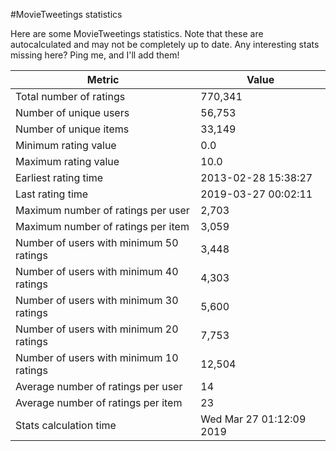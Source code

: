 #MovieTweetings statistics

Here are some MovieTweetings statistics. Note that these are autocalculated and may not be completely up to date. Any interesting stats missing here? Ping me, and I'll add them!

Metric | Value
--- | ---
Total number of ratings                 | 770,341
Number of unique users                  | 56,753
Number of unique items                  | 33,149
Minimum rating value                    | 0.0
Maximum rating value                    | 10.0
Earliest rating time                    | 2013-02-28 15:38:27
Last rating time                        | 2019-03-27 00:02:11
Maximum number of ratings per user      | 2,703
Maximum number of ratings per item      | 3,059
Number of users with minimum 50 ratings | 3,448
Number of users with minimum 40 ratings | 4,303
Number of users with minimum 30 ratings | 5,600
Number of users with minimum 20 ratings | 7,753
Number of users with minimum 10 ratings | 12,504
Average number of ratings per user      | 14
Average number of ratings per item      | 23
Stats calculation time                  | Wed Mar 27 01:12:09 2019

